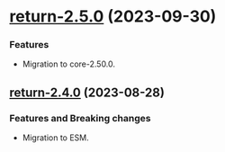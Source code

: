 <a name="return-2.5.0"></a>
# [return-2.5.0](https://github.com/ditsmod/ditsmod/releases/tag/return-2.5.0) (2023-09-30)

### Features

- Migration to core-2.50.0.

<a name="return-2.4.0"></a>
## [return-2.4.0](https://github.com/ditsmod/ditsmod/releases/tag/return-2.4.0) (2023-08-28)

### Features and Breaking changes

- Migration to ESM.
